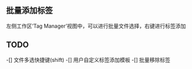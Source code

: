 ## 批量添加标签
左侧工作区‘Tag Manager’视图中，可以进行批量文件选择，右键进行标签添加

## TODO
-[] 文件多选快捷键(shift)
-[] 用户自定义标签添加模板
-[] 批量移除标签
